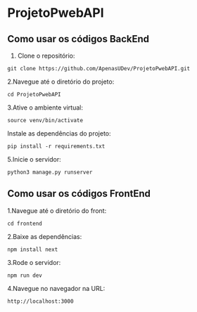 # ProjetoPwebAPI

## Como usar os códigos BackEnd

1. Clone o repositório:
```
git clone https://github.com/ApenasUDev/ProjetoPwebAPI.git
```
2.Navegue até o diretório do projeto:
```
cd ProjetoPwebAPI
```
3.Ative o ambiente virtual:
```
source venv/bin/activate
```
Instale as dependências do projeto:
```
pip install -r requirements.txt
```
5.Inicie o servidor:
```
python3 manage.py runserver
```
## Como usar os códigos FrontEnd

1.Navegue até o diretório do front:

```
cd frontend
```
2.Baixe as dependências:
```
npm install next
```
3.Rode o servidor:
```
npm run dev
```
4.Navegue no navegador na URL:
```
http://localhost:3000
```